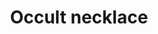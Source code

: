 ---
layout: item
title: Occult necklace
item-id: 12002
datatable: true
id: 12002
name: "Occult necklace"
members: true
lowalch: 18000
highalch: 27000
examine: "A smokey evil embodies this amulet."
monsters:
  - id: 498
    name: "Smoke devil"
    members: true
    combat_level: 160
    wiki_url: "https://oldschool.runescape.wiki/w/Smoke_devil"
    drops:
      - quantity: "1"
        rarity: 0.001953125
    image: "https://oldschool.runescape.wiki/images/8/83/Smoke_devil.png?87507"
  - id: 499
    name: "Thermonuclear smoke devil"
    members: true
    combat_level: 301
    wiki_url: "https://oldschool.runescape.wiki/w/Thermonuclear_smoke_devil"
    drops:
      - quantity: "1"
        rarity: 0.002857142857142857
    image: "https://oldschool.runescape.wiki/images/1/1c/Thermonuclear_smoke_devil.png?87507"
  - id: 7406
    name: "Nuclear smoke devil"
    members: true
    combat_level: 280
    wiki_url: "https://oldschool.runescape.wiki/w/Nuclear_smoke_devil"
    drops:
      - quantity: "1"
        rarity: 0.001953125
    image: "https://oldschool.runescape.wiki/images/8/8f/Nuclear_smoke_devil.png?a4955"
---